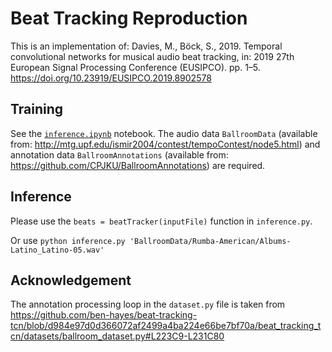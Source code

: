 # Beat Tracking Reproduction  

This is an implementation of: Davies, M., Böck, S., 2019. Temporal convolutional networks for musical audio beat tracking, in: 2019 27th European Signal Processing Conference (EUSIPCO). pp. 1–5. https://doi.org/10.23919/EUSIPCO.2019.8902578  


## Training  

See the [`inference.ipynb`](inference.ipynb) notebook. The audio data `BallroomData` (available from: http://mtg.upf.edu/ismir2004/contest/tempoContest/node5.html) and annotation data `BallroomAnnotations` (available from: https://github.com/CPJKU/BallroomAnnotations) are required.

## Inference

Please use the `beats = beatTracker(inputFile)` function in `inference.py`.  

Or use `python inference.py 'BallroomData/Rumba-American/Albums-Latino_Latino-05.wav'`

## Acknowledgement  

The annotation processing loop in the `dataset.py` file is taken from https://github.com/ben-hayes/beat-tracking-tcn/blob/d984e97d0d366072af2499a4ba224e66be7bf70a/beat_tracking_tcn/datasets/ballroom_dataset.py#L223C9-L231C80  

